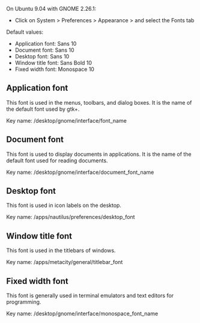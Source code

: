 On Ubuntu 9.04 with GNOME 2.26.1:

- Click on System > Preferences > Appearance > and select the Fonts tab

Default values:

- Application font:  Sans 10
- Document font:     Sans 10
- Desktop font:      Sans 10
- Window title font: Sans Bold 10
- Fixed width font:  Monospace 10

## Application font

This font is used in the menus, toolbars, and dialog boxes. It is the
name of the default font used by gtk+.

Key name: /desktop/gnome/interface/font_name

## Document font

This font is used to display documents in applications. It is the name
of the default font used for reading documents.

Key name: /desktop/gnome/interface/document_font_name

## Desktop font

This font is used in icon labels on the desktop.

Key name: /apps/nautilus/preferences/desktop_font

## Window title font

This font is used in the titlebars of windows.

Key name: /apps/metacity/general/titlebar_font

## Fixed width font

This font is generally used in terminal emulators and text editors for
programming.

Key name: /desktop/gnome/interface/monospace_font_name

